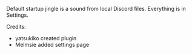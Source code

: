 Default startup jingle is a sound from local Discord files.
Everything is in Settings.

Credits:
- yatsukiko created plugin
- Melmsie added settings page
